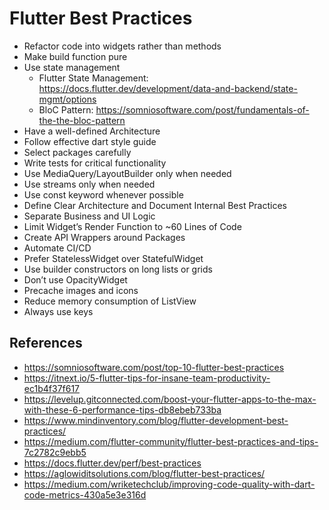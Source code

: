 # Flutter Best Practices

* Refactor code into widgets rather than methods
* Make build function pure
* Use state management
  * Flutter State Management: https://docs.flutter.dev/development/data-and-backend/state-mgmt/options
  * BloC Pattern: https://somniosoftware.com/post/fundamentals-of-the-the-bloc-pattern
* Have a well-defined Architecture
* Follow effective dart style guide
* Select packages carefully
* Write tests for critical functionality
* Use MediaQuery/LayoutBuilder only when needed
* Use streams only when needed
* Use const keyword whenever possible
* Define Clear Architecture and Document Internal Best Practices
* Separate Business and UI Logic
* Limit Widget’s Render Function to ~60 Lines of Code
* Create API Wrappers around Packages
* Automate CI/CD
* Prefer StatelessWidget over StatefulWidget
* Use builder constructors on long lists or grids
* Don’t use OpacityWidget
* Precache images and icons
* Reduce memory consumption of ListView
* Always use keys





## References
* https://somniosoftware.com/post/top-10-flutter-best-practices
* https://itnext.io/5-flutter-tips-for-insane-team-productivity-ec1b4f37f617
* https://levelup.gitconnected.com/boost-your-flutter-apps-to-the-max-with-these-6-performance-tips-db8ebeb733ba
* https://www.mindinventory.com/blog/flutter-development-best-practices/
* https://medium.com/flutter-community/flutter-best-practices-and-tips-7c2782c9ebb5
* https://docs.flutter.dev/perf/best-practices
* https://aglowiditsolutions.com/blog/flutter-best-practices/
* https://medium.com/wriketechclub/improving-code-quality-with-dart-code-metrics-430a5e3e316d
